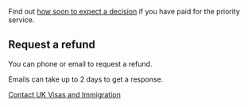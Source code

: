 Find out [how soon to expect a decision](https://www.gov.uk/faster-decision-visa-settlement) if you have paid for the priority service.

## Request a refund

You can phone or email to request a refund. 

Emails can take up to 2 days to get a response.

[Contact UK Visas and Immigration](https://www.gov.uk/contact-ukvi-inside-outside-uk)
